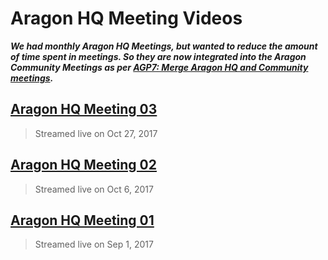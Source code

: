 # Aragon HQ Meeting Videos

_**We had monthly Aragon HQ Meetings, but wanted to reduce the amount of time spent in meetings. So they are now integrated into the Aragon Community Meetings as per [AGP7: Merge Aragon HQ and Community meetings](../../documentation/Merge_Aragon_HQ_and_Community_meetings.md).**_

## [**Aragon HQ Meeting 03**](https://www.youtube.com/watch?v=iWW4DqiWgmo)
> Streamed live on Oct 27, 2017

## [**Aragon HQ Meeting 02**](https://www.youtube.com/watch?v=KJodmQ61a-c)
> Streamed live on Oct 6, 2017

## [**Aragon HQ Meeting 01**](https://www.youtube.com/watch?v=_cJt8P4B8O8)
> Streamed live on Sep 1, 2017
